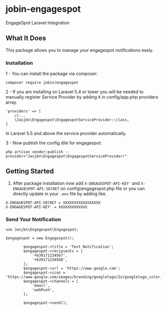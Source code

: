 # jobin-engagespot
EngageSpot Laravel Integration


## What It Does

This package allows you to manage your engagespot notifications easly. 


### Installation

1 - You can install the package via composer:
```
composer require jobin/engagespot
```
2 - If you are installing on Laravel 5.4 or lower you will be needed to manually register Service Provider by adding it in config/app.php providers array.

```
'providers' => [
    //...
    \Jasjbn\Engagespot\EngagespotServiceProvider::class,
]
```

In Laravel 5.5 and above the service provider automatically.

3 - Now publish the config dile for engagespot:

```
php artisan vendor:publish --provider="Jasjbn\Engagespot\EngagespotServiceProviderr"
```

## Getting Started

1. After package installation now add  `X-ENGAGESPOT-API-KEY'` and `X-ENGAGESPOT-API-SECRET` on config\engagespot.php file or you can directly update in your `.env` file by adding like.

```
X-ENGAGESPOT-API-SECRET = XXXXXXXXXXXXXXXXX
X-ENGAGESPOT-API-KEY' = XXXXXXXXXXXXX
```````

### Send Your Notification 


```
use Jasjbn\Engagespot\Engagespot;

$engagespot = new Engagespot();

        $engagespot->title = 'Test Notification';
        $engagespot->recipients = [
            '+639171234567',
            '+639171234568',
        ];
        $engagespot->url = 'https://www.google.com';
        $engagespot->icon = 'https://www.google.com/images/branding/googlelogo/2x/googlelogo_color_272x92dp.png';
        $engagespot->channels = [
            'email',
            'webPush',
        ];

        $engagespot->send();
```



